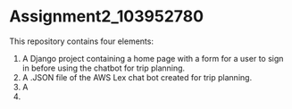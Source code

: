 # Assignment2_103952780

This repository contains four elements:

  1. A Django project containing a home page with a form for a user to sign in before using the chatbot for trip planning.
  2. A .JSON file of the AWS Lex chat bot created for trip planning.
  3. A 
  4. 
